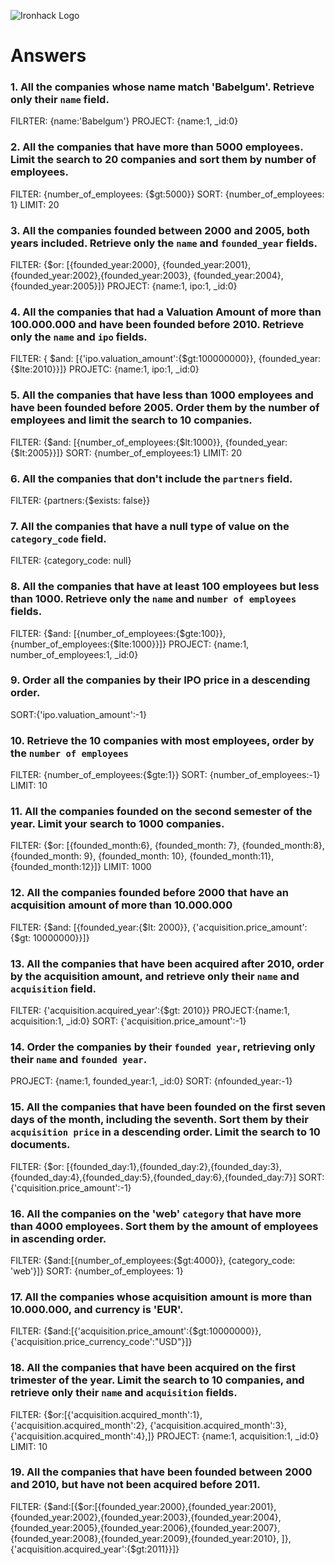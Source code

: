 ![Ironhack Logo](https://i.imgur.com/1QgrNNw.png)

# Answers

### 1. All the companies whose name match 'Babelgum'. Retrieve only their `name` field.

FILRTER: {name:'Babelgum'}
PROJECT: {name:1, _id:0}

### 2. All the companies that have more than 5000 employees. Limit the search to 20 companies and sort them by **number of employees**.

FILTER: {number_of_employees: {$gt:5000}}
SORT: {number_of_employees: 1}
LIMIT: 20

### 3. All the companies founded between 2000 and 2005, both years included. Retrieve only the `name` and `founded_year` fields.

FILTER: {$or: [{founded_year:2000}, {founded_year:2001}, {founded_year:2002},{founded_year:2003}, {founded_year:2004},{founded_year:2005}]}
PROJECT: {name:1, ipo:1, _id:0}

### 4. All the companies that had a Valuation Amount of more than 100.000.000 and have been founded before 2010. Retrieve only the `name` and `ipo` fields.

FILTER: { $and: [{'ipo.valuation_amount':{$gt:100000000}}, {founded_year:{$lte:2010}}]}
PROJETC: {name:1, ipo:1, _id:0}

### 5. All the companies that have less than 1000 employees and have been founded before 2005. Order them by the number of employees and limit the search to 10 companies.

FILTER: {$and: [{number_of_employees:{$lt:1000}}, {founded_year:{$lt:2005}}]}
SORT: {number_of_employees:1}
LIMIT: 20

### 6. All the companies that don't include the `partners` field.

FILTER: {partners:{$exists: false}} 

<!-- ALL COMPANIES INCLUDE "partners" -->


### 7. All the companies that have a null type of value on the `category_code` field.

FILTER: {category_code: null}

### 8. All the companies that have at least 100 employees but less than 1000. Retrieve only the `name` and `number of employees` fields.

FILTER: {$and: [{number_of_employees:{$gte:100}}, {number_of_employees:{$lte:1000}}]}
PROJECT: {name:1, number_of_employees:1, _id:0}

### 9. Order all the companies by their IPO price in a descending order.

SORT:{'ipo.valuation_amount':-1}

### 10. Retrieve the 10 companies with most employees, order by the `number of employees`

FILTER: {number_of_employees:{$gte:1}}
SORT: {number_of_employees:-1}
LIMIT: 10

### 11. All the companies founded on the second semester of the year. Limit your search to 1000 companies.

FILTER: {$or: [{founded_month:6}, {founded_month: 7}, {founded_month:8}, {founded_month: 9}, {founded_month: 10}, {founded_month:11},{founded_month:12}]}
LIMIT: 1000


### 12. All the companies founded before 2000 that have an acquisition amount of more than 10.000.000

FILTER: {$and: [{founded_year:{$lt: 2000}}, {'acquisition.price_amount':{$gt: 10000000}}]}

### 13. All the companies that have been acquired after 2010, order by the acquisition amount, and retrieve only their `name` and `acquisition` field.

FILTER: {'acquisition.acquired_year':{$gt: 2010}}
PROJECT:{name:1, acquisition:1, _id:0}
SORT: {'acquisition.price_amount':-1}

### 14. Order the companies by their `founded year`, retrieving only their `name` and `founded year`.

PROJECT: {name:1, founded_year:1, _id:0}
SORT: {nfounded_year:-1}

### 15. All the companies that have been founded on the first seven days of the month, including the seventh. Sort them by their `acquisition price` in a descending order. Limit the search to 10 documents.

FILTER: {$or: [{founded_day:1},{founded_day:2},{founded_day:3},{founded_day:4},{founded_day:5},{founded_day:6},{founded_day:7}]
SORT: {'cquisition.price_amount':-1}

### 16. All the companies on the 'web' `category` that have more than 4000 employees. Sort them by the amount of employees in ascending order.

FILTER: {$and:[{number_of_employees:{$gt:4000}}, {category_code: 'web'}]}
SORT: {number_of_employees: 1}

### 17. All the companies whose acquisition amount is more than 10.000.000, and currency is 'EUR'.

FILTER: {$and:[{'acquisition.price_amount':{$gt:10000000}}, {'acquisition.price_currency_code':"USD"}]}

### 18. All the companies that have been acquired on the first trimester of the year. Limit the search to 10 companies, and retrieve only their `name` and `acquisition` fields.

FILTER: {$or:[{'acquisition.acquired_month':1}, {'acquisition.acquired_month':2}, {'acquisition.acquired_month':3}, {'acquisition.acquired_month':4},]}
PROJECT: {name:1, acquisition:1, _id:0}
LIMIT: 10

### 19. All the companies that have been founded between 2000 and 2010, but have not been acquired before 2011.

FILTER: {$and:[{$or:[{founded_year:2000},{founded_year:2001},{founded_year:2002},{founded_year:2003},{founded_year:2004},{founded_year:2005},{founded_year:2006},{founded_year:2007},{founded_year:2008},{founded_year:2009},{founded_year:2010}, ]}, {'acquisition.acquired_year':{$gt:2011}}]}

<!-- Your Code Goes Here -->
